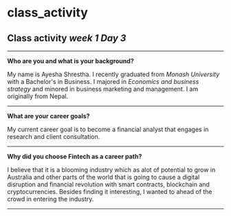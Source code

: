 # class_activity

## Class activity *week 1 Day 3*
---

**Who are you and what is your background?**

My name is Ayesha Shrestha. I recently graduated from *Monash University* with a Bachelor's in Business. I majored in *Economics and business strategy* and minored in business marketing and management. I am originally from Nepal.

---

**What are your career goals?**

My current career goal is to become a financial analyst that engages in research and client consultation.

---

**Why did you choose Fintech as a career path?**

I believe that it is a blooming industry which as alot of potential to grow in Australia and other parts of the world that is going to cause a digital disruption and financial revolution with smart contracts, blockchain and cryptocurrencies. Besides finding it interesting, I wanted to ahead of the crowd in entering the industry.

---
